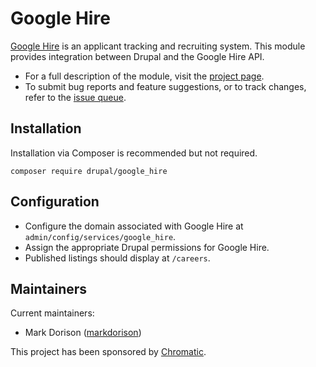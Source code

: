# Google Hire

[Google Hire](https://hire.google.com/) is an applicant tracking and recruiting
system. This module provides integration between Drupal and the Google Hire API.

* For a full description of the module, visit the [project page](https://drupal.org/project/google_hire).
* To submit bug reports and feature suggestions, or to track changes, refer to
  the [issue queue](https://drupal.org/project/issues/google_hire).

## Installation

Installation via Composer is recommended but not required.

`composer require drupal/google_hire`

## Configuration

* Configure the domain associated with Google Hire at `admin/config/services/google_hire`.
* Assign the appropriate Drupal permissions for Google Hire.
* Published listings should display at `/careers`.

## Maintainers

Current maintainers:

* Mark Dorison ([markdorison](https://www.drupal.org/u/markdorison))

This project has been sponsored by [Chromatic](https://chromatichq.com).
